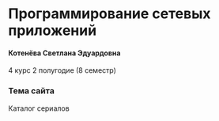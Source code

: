 # Программирование сетевых приложений

#### Котенёва Светлана Эдуардовна

4 курс 2 полугодие (8 семестр)

### Тема сайта

Каталог сериалов 
